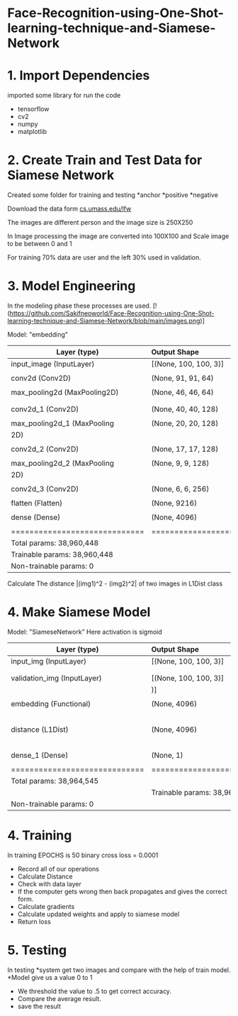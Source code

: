 # Face-Recognition-using-One-Shot-learning-technique-and-Siamese-Network

# 1. Import Dependencies
imported some library for run the code
* tensorflow
* cv2
* numpy 
* matplotlib 

# 2. Create Train and Test Data for Siamese Network
Created some folder for training and testing
*anchor
*positive
*negative

Download the data form
[cs.umass.edu/lfw](http://vis-www.cs.umass.edu/lfw/)

The images are different person and the image size is 250X250
 
In Image processing the image are converted into 100X100 and Scale image to be between 0 and 1

For training 70% data are user and the left 30% used in validation.


# 3. Model Engineering
In the modeling phase these processes are used.
[!(https://github.com/Sakifneoworld/Face-Recognition-using-One-Shot-learning-technique-and-Siamese-Network/blob/main/images.png)]


Model: "embedding"



| Layer (type)                |Output Shape              |Param #   |
|-----------------------------|:-------------------------|:--------:|
| input_image (InputLayer)    |[(None, 100, 100, 3)]     |0         |
|                             |                          |          |
| conv2d (Conv2D)             |(None, 91, 91, 64)        |19264     |
|                             |                          |          |
| max_pooling2d (MaxPooling2D)| (None, 46, 46, 64)       |0         |
|                             |                          |          |
|                             |                          |          |
| conv2d_1 (Conv2D)           |(None, 40, 40, 128)       |401536    |
|                             |                          |          |
| max_pooling2d_1 (MaxPooling | (None, 20, 20, 128)      |0         |
|2D)                          |                          |          |
|                             |                          |          |
| conv2d_2 (Conv2D)           |(None, 17, 17, 128)       |262272    |
|                             |                          |          |
| max_pooling2d_2 (MaxPooling | (None, 9, 9, 128)        |0         |
| 2D)                         |                          |          |
|                             |                          |          |
| conv2d_3 (Conv2D)           |(None, 6, 6, 256)         |524544    |
|                             |                          |          |
| flatten (Flatten)           |(None, 9216)              |0         |
|                             |                          |          |
| dense (Dense)               |(None, 4096)              |37752832  |
|                             |                          |          |
|=============================|==========================|==========|
|Total params: 38,960,448
|Trainable params: 38,960,448
|Non-trainable params: 0

Calculate The distance  |(img1)^2 - (img2)^2| of two images in L1Dist class


# 4. Make Siamese Model

Model: "SiameseNetwork" 
Here activation is sigmoid

|Layer (type)                 |  Output Shape          | Param #  |   Connected to                      |   
|-----------------------------|:-----------------------|:---------|-------------------------------------|
| input_img (InputLayer)      |   [(None, 100, 100, 3)]|  0       |    []                               |    
|                             |                        |          |                                     |    
|                             |                        |          |                                     |    
| validation_img (InputLayer) |   [(None, 100, 100, 3)]|  0       |    []                               |    
|                             |   )]                   |          |                                     |   
|                             |                        |          |                                     |  
| embedding (Functional)      |   (None, 4096)         |  38960448|    'input_img[0][0]',               | 
|                             |                        |          |     'validation_img[0][0]'          |
|                             |                        |          |                                     |
| distance (L1Dist)           |   (None, 4096)         |  0       |    'embedding[2][0]',               |
|                             |                        |          |     'embedding[3][0]'               |
|                             |                        |          |                                     |
| dense_1 (Dense)             |   (None, 1)            |  4097    |    ['distance[0][0]']               |
|                             |                        |          |                                     |
|=============================|========================|==========|=====================================|
|Total params: 38,964,545
||Trainable params: 38,964,545
|Non-trainable params: 0


# 4. Training
In training EPOCHS is 50
binary cross loss = 0.0001
* Record all of our operations
* Calculate Distance
* Check with data layer
* If the computer gets wrong then back propagates and gives the correct form.
* Calculate gradients
* Calculate updated weights and apply to siamese model
* Return loss


# 5. Testing 

In testing 
*system get two images and compare with the help of train model.
*Model give us a value 0 to 1
* We threshold the value to .5 to get correct accuracy.
* Compare the average result.
* save the result
